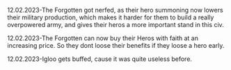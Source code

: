 12.02.2023-The Forgotten got nerfed, as their hero summoning now lowers their military production, which makes it harder for them to build a really overpowered army, and gives their heros a more important stand in this civ.

12.02.2023-The Forgotten can now buy their Heros with faith at an increasing price. So they dont loose their benefits if they loose a hero early.

12.02.2023-Igloo gets buffed, cause it was quite useless before.
